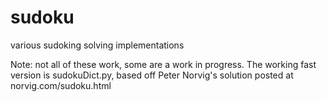 # sudoku
various sudoking solving implementations

Note: not all of these work, some are a work in progress. The working fast version is sudokuDict.py, based off Peter Norvig's solution posted at norvig.com/sudoku.html
